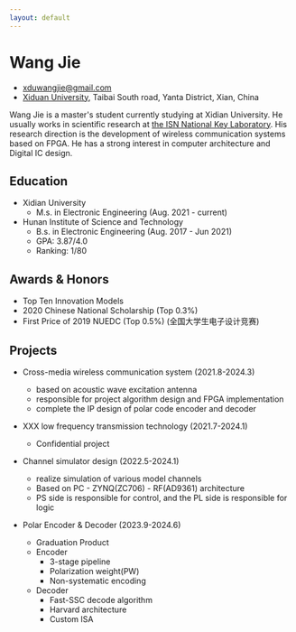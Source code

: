```yaml
---
layout: default
---
```


# Wang Jie

- xduwangjie@gmail.com
- [Xiduan University](https://en.wikipedia.org/wiki/Xidian_University), Taibai South road, Yanta District, Xian, China

Wang Jie is a master's student currently studying at Xidian University. He usually works in scientific research at [the ISN National Key Laboratory](https://isn.xidian.edu.cn/). His research direction is the development of wireless communication systems based on FPGA. He has a strong interest in computer architecture and Digital IC design.

## Education

- Xidian University
  - M.s. in Electronic Engineering (Aug. 2021 - current)
- Hunan Institute of Science and Technology
  - B.s. in Electronic Engineering (Aug. 2017 - Jun 2021)
  - GPA: 3.87/4.0
  - Ranking: 1/80

## Awards & Honors

- Top Ten Innovation Models
- 2020 Chinese National Scholarship (Top 0.3%)
- First Price of 2019 NUEDC (Top 0.5%) (全国大学生电子设计竞赛)

## Projects

- Cross-media wireless communication system (2021.8-2024.3)

  - based on acoustic wave excitation antenna
  - responsible for project algorithm design and FPGA implementation
  - complete the IP design of polar code encoder and decoder

- XXX low frequency transmission technology (2021.7-2024.1)

  - Confidential project

- Channel simulator design (2022.5-2024.1)

  - realize simulation of various model channels
  - Based on PC - ZYNQ(ZC706) - RF(AD9361) architecture
  - PS side is responsible for control, and the PL side is responsible for logic

- Polar Encoder & Decoder (2023.9-2024.6)
  - Graduation Product
  - Encoder
    - 3-stage pipeline
    - Polarization weight(PW)
    - Non-systematic encoding
  - Decoder
    - Fast-SSC decode algorithm
    - Harvard architecture
    - Custom ISA
